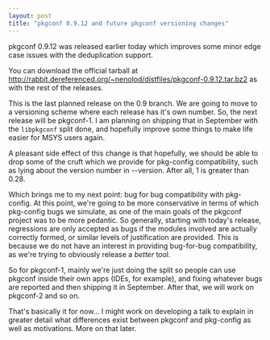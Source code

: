```yaml
---
layout: post
title: "pkgconf 0.9.12 and future pkgconf versioning changes"
---
```


pkgconf 0.9.12 was released earlier today which improves some minor edge case issues with the deduplication
support.

You can download the official tarball at http://rabbit.dereferenced.org/~nenolod/distfiles/pkgconf-0.9.12.tar.bz2
as with the rest of the releases.

This is the last planned release on the 0.9 branch.  We are going to move to a versioning scheme where each release
has it's own number.  So, the next release will be pkgconf-1.  I am planning on shipping that in September with the
`libpkgconf` split done, and hopefully improve some things to make life easier for MSYS users again.

A pleasant side effect of this change is that hopefully, we should be able to drop some of the cruft which we provide
for pkg-config compatibility, such as lying about the version number in --version.  After all, 1 is greater than 0.28.

Which brings me to my next point: bug for bug compatibility with pkg-config.  At this point, we're going to be more
conservative in terms of which pkg-config bugs we simulate, as one of the main goals of the pkgconf project was to
be more pedantic.  So generally, starting with today's release, regressions are only accepted as bugs if the modules
involved are actually correctly formed, or similar levels of justification are provided.  This is because we do not
have an interest in providing bug-for-bug compatibility, as we're trying to obviously release a *better* tool.

So for pkgconf-1, mainly we're just doing the split so people can use pkgconf inside their own apps (IDEs, for example),
and fixing whatever bugs are reported and then shipping it in September.  After that, we will work on pkgconf-2 and so on.

That's basically it for now... I might work on developing a talk to explain in greater detail what differences exist
between pkgconf and pkg-config as well as motivations.  More on that later.
